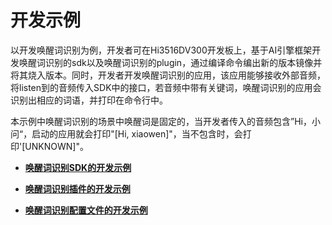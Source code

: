# 开发示例<a name="ZH-CN_TOPIC_0000001077767514"></a>

以开发唤醒词识别为例，开发者可在Hi3516DV300开发板上，基于AI引擎框架开发唤醒词识别的sdk以及唤醒词识别的plugin，通过编译命令编出新的版本镜像并将其烧入版本。同时，开发者开发唤醒词识别的应用，该应用能够接收外部音频，将listen到的音频传入SDK中的接口，若音频中带有关键词，唤醒词识别的应用会识别出相应的词语，并打印在命令行中。

本示例中唤醒词识别的场景中唤醒词是固定的，当开发者传入的音频包含”Hi，小问“，启动的应用就会打印"\[Hi, xiaowen\]"，当不包含时，会打印'\[UNKNOWN\]"。

-   **[唤醒词识别SDK的开发示例](唤醒词识别SDK的开发示例.md)**  

-   **[唤醒词识别插件的开发示例](唤醒词识别插件的开发示例.md)**  

-   **[唤醒词识别配置文件的开发示例](唤醒词识别配置文件的开发示例.md)**  


